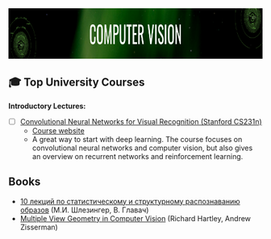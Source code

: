 <img src="https://github.com/ElizaLo/Computer-Vision/blob/master/img/Banner_CV.png" width="900" height="100">

## 🎓 Top University Courses 

**Introductory Lectures:**

- [ ] [Convolutional Neural Networks for Visual Recognition (Stanford CS231n)](https://www.youtube.com/playlist?list=PL3FW7Lu3i5JvHM8ljYj-zLfQRF3EO8sYv)
  - [Course website](https://cs231n.github.io)
  - A great way to start with deep learning. The course focuses on convolutional neural networks and computer vision, but also gives an overview on recurrent networks and reinforcement learning.

## Books

- [10 лекций по статистическому и структурному распознаванию образов](http://irtc.org.ua/image/Files/Schles/esh10_full.pdf) (М.И. Шлезингер, В. Главач)
- [Multiple View Geometry in Computer Vision](http://cvrs.whu.edu.cn/downloads/ebooks/Multiple%20View%20Geometry%20in%20Computer%20Vision%20(Second%20Edition).pdf) (Richard Hartley, Andrew Zisserman)
